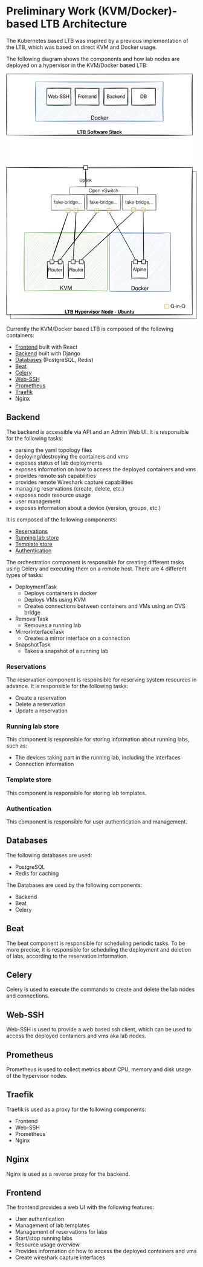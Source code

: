 
# Preliminary Work (KVM/Docker)-based LTB Architecture

The Kubernetes based LTB was inspired by a previous implementation of the LTB, which was based on direct KVM and Docker usage.

The following diagram shows the components and how lab nodes are deployed on a hypervisor in the KVM/Docker based LTB:

![(KVM/Docker) LTB Architecture](../assets/drawings/ltb-stack-node.svg)

Currently the KVM/Docker based LTB is composed of the following containers:

- [Frontend](#frontend) built with React
- [Backend](#backend) built with Django
- [Databases](#databases) (PostgreSQL, Redis)
- [Beat](#beat)
- [Celery](#celery)
- [Web-SSH](#web-ssh)
- [Prometheus](#prometheus)
- [Traefik](#traefik)
- [Nginx](#nginx)

## Backend

The backend is accessible via API and an Admin Web UI.
It is responsible for the following tasks:

- parsing the yaml topology files
- deploying/destroying the containers and vms
- exposes status of lab deployments
- exposes information on how to access the deployed containers and vms
- provides remote ssh capabilities
- provides remote Wireshark capture capabilities
- managing reservations (create, delete, etc.)
- exposes node resource usage
- user management
- exposes information about a device (version, groups, etc.)

It is composed of the following components:

- [Reservations](#reservations)
- [Running lab store](#running-lab-store)
- [Template store](#template-store)
- [Authentication](#authentication)

The orchestration component is responsible for creating different tasks using Celery and executing them on a remote host.
There are 4 different types of tasks:

- DeploymentTask
  - Deploys containers in docker
  - Deploys VMs using KVM
  - Creates connections between containers and VMs using an OVS bridge
- RemovalTask
  - Removes a running lab
- MirrorInterfaceTask
  - Creates a mirror interface on a connection
- SnapshotTask
  - Takes a snapshot of a running lab

### Reservations

The reservation component is responsible for reserving system resources in advance. It is responsible for the following tasks:

- Create a reservation
- Delete a reservation
- Update a reservation

### Running lab store

This component is responsible for storing information about running labs, such as:

- The devices taking part in the running lab, including the interfaces
- Connection information

### Template store

This component is responsible for storing lab templates.

### Authentication

This component is responsible for user authentication and management.

## Databases

The following databases are used:

- PostgreSQL
- Redis for caching

The Databases are used by the following components:

- Backend
- Beat
- Celery

## Beat

The beat component is responsible for scheduling periodic tasks.
To be more precise, it is responsible for scheduling the deployment and deletion of labs, according to the reservation information.

## Celery

Celery is used to execute the commands to create and delete the lab nodes and connections.

## Web-SSH

Web-SSH is used to provide a web based ssh client, which can be used to access the deployed containers and vms aka lab nodes.

## Prometheus

Prometheus is used to collect metrics about CPU, memory and disk usage of the hypervisor nodes.

## Traefik

Traefik is used as a proxy for the following components:

- Frontend
- Web-SSH
- Prometheus
- Nginx

## Nginx

Nginx is used as a reverse proxy for the backend.

## Frontend

The frontend provides a web UI with the following features:

- User authentication
- Management of lab templates
- Management of reservations for labs
- Start/stop running labs
- Resource usage overview
- Provides information on how to access the deployed containers and vms
- Create wireshark capture interfaces
